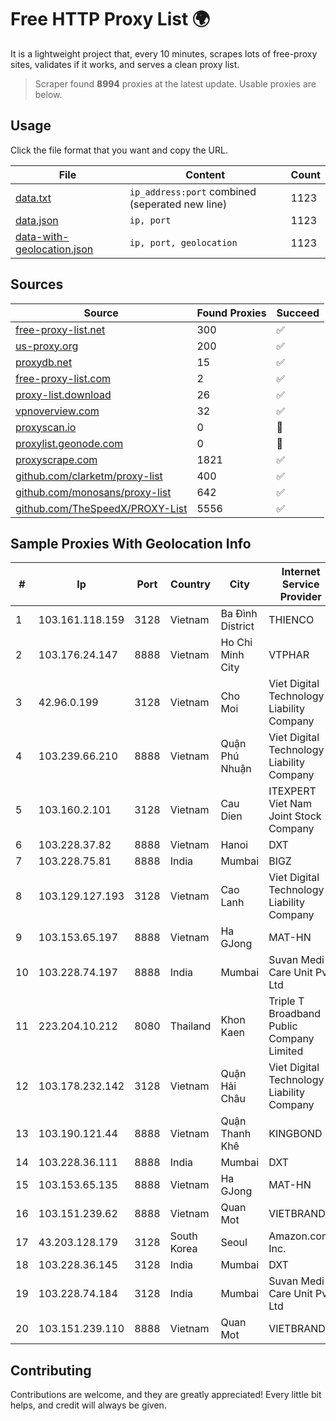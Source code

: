 
# Free HTTP Proxy List 🌍

It is a lightweight project that, every 10 minutes, scrapes lots of free-proxy sites, validates if it works, and serves a clean proxy list.


> Scraper found **8994** proxies at the latest update. Usable proxies are below.

## Usage

Click the file format that you want and copy the URL.


|File|Content|Count|
|----|-------|-----|
|[data.txt](https://raw.githubusercontent.com/themiralay/Proxy-List-World/master/data.txt)|`ip_address:port` combined (seperated new line)|1123|
|[data.json](https://raw.githubusercontent.com/themiralay/Proxy-List-World/master/data.json)|`ip, port`|1123|
|[data-with-geolocation.json](https://raw.githubusercontent.com/themiralay/Proxy-List-World/master/data-with-geolocation.json)|`ip, port, geolocation`|1123|

## Sources

|Source|Found Proxies|Succeed|
|------|-------------|-------|
|[free-proxy-list.net](https://free-proxy-list.net)|300|✅|
|[us-proxy.org](https://www.us-proxy.org)|200|✅|
|[proxydb.net](http://proxydb.net)|15|✅|
|[free-proxy-list.com](https://free-proxy-list.com/?page=&port=&type%5B%5D=http&type%5B%5D=https&up_time=0&search=Search)|2|✅|
|[proxy-list.download](https://www.proxy-list.download/HTTP)|26|✅|
|[vpnoverview.com](https://vpnoverview.com/privacy/anonymous-browsing/free-proxy-servers)|32|✅|
|[proxyscan.io](https://www.proxyscan.io)|0|🚫|
|[proxylist.geonode.com](https://proxylist.geonode.com/api/proxy-list?limit=300&page=1&sort_by=lastChecked&sort_type=desc&protocols=http,https)|0|🚫|
|[proxyscrape.com](https://api.proxyscrape.com/v2/?request=displayproxies&protocol=http&timeout=10000&country=all&ssl=all&anonymity=all)|1821|✅|
|[github.com/clarketm/proxy-list](https://raw.githubusercontent.com/clarketm/proxy-list/master/proxy-list-raw.txt)|400|✅|
|[github.com/monosans/proxy-list](https://raw.githubusercontent.com/monosans/proxy-list/main/proxies/http.txt)|642|✅|
|[github.com/TheSpeedX/PROXY-List](https://raw.githubusercontent.com/TheSpeedX/PROXY-List/master/http.txt)|5556|✅|


## Sample Proxies With Geolocation Info

|#|Ip|Port|Country|City|Internet Service Provider|
|-|--|----|-------|----|-------------------------|
|1|103.161.118.159|3128|Vietnam|Ba Đình District|THIENCO|
|2|103.176.24.147|8888|Vietnam|Ho Chi Minh City|VTPHAR|
|3|42.96.0.199|3128|Vietnam|Cho Moi|Viet Digital Technology Liability Company|
|4|103.239.66.210|8888|Vietnam|Quận Phú Nhuận|Viet Digital Technology Liability Company|
|5|103.160.2.101|3128|Vietnam|Cau Dien|ITEXPERT Viet Nam Joint Stock Company|
|6|103.228.37.82|8888|Vietnam|Hanoi|DXT|
|7|103.228.75.81|8888|India|Mumbai|BIGZ|
|8|103.129.127.193|3128|Vietnam|Cao Lanh|Viet Digital Technology Liability Company|
|9|103.153.65.197|8888|Vietnam|Ha GJong|MAT-HN|
|10|103.228.74.197|8888|India|Mumbai|Suvan Medi Care Unit Pvt Ltd|
|11|223.204.10.212|8080|Thailand|Khon Kaen|Triple T Broadband Public Company Limited|
|12|103.178.232.142|3128|Vietnam|Quận Hải Châu|Viet Digital Technology Liability Company|
|13|103.190.121.44|8888|Vietnam|Quận Thanh Khê|KINGBOND|
|14|103.228.36.111|8888|India|Mumbai|DXT|
|15|103.153.65.135|8888|Vietnam|Ha GJong|MAT-HN|
|16|103.151.239.62|8888|Vietnam|Quan Mot|VIETBRANDS|
|17|43.203.128.179|3128|South Korea|Seoul|Amazon.com, Inc.|
|18|103.228.36.145|3128|India|Mumbai|DXT|
|19|103.228.74.184|3128|India|Mumbai|Suvan Medi Care Unit Pvt Ltd|
|20|103.151.239.110|8888|Vietnam|Quan Mot|VIETBRANDS|



## Contributing

Contributions are welcome, and they are greatly appreciated! Every
little bit helps, and credit will always be given.

